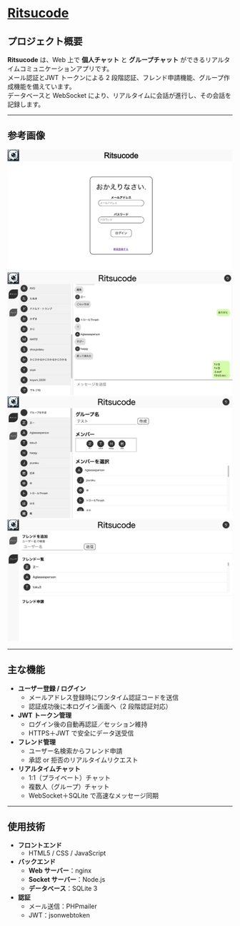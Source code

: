 # [Ritsucode](https://rickyhome.net/)


## プロジェクト概要

**Ritsucode** は、Web 上で **個人チャット** と **グループチャット** ができるリアルタイムコミュニケーションアプリです。  
メール認証とJWT トークンによる 2 段階認証、フレンド申請機能、グループ作成機能を備えています。  
データベースと WebSocket により、リアルタイムに会話が進行し、その会話を記録します。

---

## 参考画像

![ログイン画面](./docs/login.png)  
![チャット画面](./docs/chat.png)
![グループ作成画面](./docs/group.jpg)
![フレンド画面](./docs/friend.png)

---

## 主な機能

- **ユーザー登録 / ログイン**  
  - メールアドレス登録時にワンタイム認証コードを送信  
  - 認証成功後に本ログイン画面へ（2 段階認証対応）  
- **JWT トークン管理**  
  - ログイン後の自動再認証／セッション維持  
  - HTTPS＋JWT で安全にデータ送受信  
- **フレンド管理**  
  - ユーザー名検索からフレンド申請  
  - 承認 or 拒否のリアルタイムリクエスト  
- **リアルタイムチャット**  
  - 1:1（プライベート）チャット  
  - 複数人（グループ）チャット  
  - WebSocket＋SQLite で高速なメッセージ同期  
---

## 使用技術

- **フロントエンド**  
  - HTML5 / CSS / JavaScript
- **バックエンド**  
  - **Web サーバー**：nginx  
  - **Socket サーバー**：Node.js
  - **データベース**：SQLite 3  
- **認証**  
  - メール送信：PHPmailer  
  - JWT：jsonwebtoken

